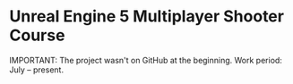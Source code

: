 # Unreal Engine 5 Multiplayer Shooter Course
IMPORTANT: The project wasn't on GitHub at the beginning. Work period: July – present.
